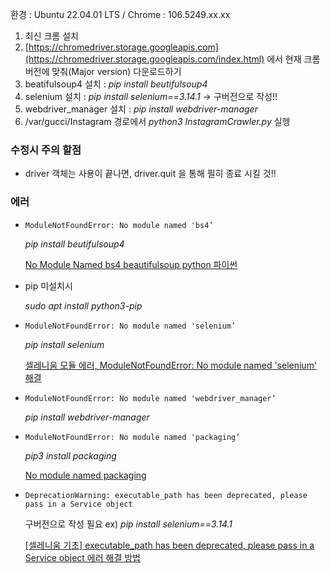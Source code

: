 환경 : Ubuntu 22.04.01 LTS / Chrome : 106.5249.xx.xx

1. 최신 크롬 설치
2. [https://chromedriver.storage.googleapis.com](https://chromedriver.storage.googleapis.com/index.html) 에서 현재 크롬 버전에 맞춰(Major version) 다운로드하기
3. beatifulsoup4 설치 : *pip install beutifulsoup4*
4. selenium 설치 : *pip install selenium==3.14.1*
→ 구버전으로 작성!!
5. webdriver_manager 설치 : *pip install webdriver-manager*
6. /var/gucci/Instagram 경로에서 *python3 InstagramCrawler.py* 실헹

### 수정시 주의 할점

- driver 객체는 사용이 끝나면, driver.quit 을 통해 필히 종료 시킬 것!!

### 에러

- `ModuleNotFoundError: No module named 'bs4’`
    
    *pip install beutifulsoup4*
    
    [No Module Named bs4 beautifulsoup python 파이썬](https://studyhard24.tistory.com/235)
    
- pip 미설치시
    
    *sudo apt install python3-pip*
    
- `ModuleNotFoundError: No module named 'selenium’`
    
    *pip install selenium*
    
    [셀레니움 모듈 에러, ModuleNotFoundError: No module named 'selenium' 해결](https://shwank77.tistory.com/1588)
    
- `ModuleNotFoundError: No module named 'webdriver_manager’`
    
     *pip install webdriver-manager*
    
- `ModuleNotFoundError: No module named 'packaging’`
    
    *pip3 install packaging*
    
    [No module named packaging](https://stackoverflow.com/questions/42222096/no-module-named-packaging)
    
- `DeprecationWarning: executable_path has been deprecated, please pass in a Service object`
    
    구버전으로 작성 필요
    ex) *pip install selenium==3.14.1*
    
    [[셀레니움 기초] executable_path has been deprecated, please pass in a Service object 에러 해결 방법](https://yeko90.tistory.com/entry/%EC%85%80%EB%A0%88%EB%8B%88%EC%9B%80-%EA%B8%B0%EC%B4%88-executablepath-has-been-deprecated-please-pass-in-a-Service-object-%EC%97%90%EB%9F%AC-%ED%95%B4%EA%B2%B0-%EB%B0%A9%EB%B2%95)
